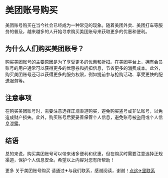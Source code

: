 # 美团账号购买

美团账号购买在当今社会已经成为一种常见的现象。随着美团外卖、美团打车等服务的普及，越来越多的人开始寻求购买美团账号来获取更多的优惠和便利。

## 为什么人们购买美团账号？

购买美团账号的主要原因是为了享受更多的优惠和折扣。在美团平台上，拥有会员账号的用户通常可以获得更多的优惠券和折扣信息，节省更多的消费成本。此外，购买美团账号还可以获得更多的服务权限，例如提前参与抢购活动、享受更快的配送服务等。

## 注意事项

在购买美团账号时，需要注意选择正规渠道购买，避免购买盗号或非法账号，以免造成财产损失。此外，购买账号后要妥善保管个人信息，避免账号被盗用或个人信息泄露。

## 结语

总的来说，购买美团账号可以带来诸多便利和优惠，但在购买时需要注意选择正规渠道，保护个人信息安全。希望以上内容对您有所帮助！

更多 关于美团账号购买 请通过✈与我们联系，感谢阅读，谢谢！[点这✈里联系](https://b.k02.cc)